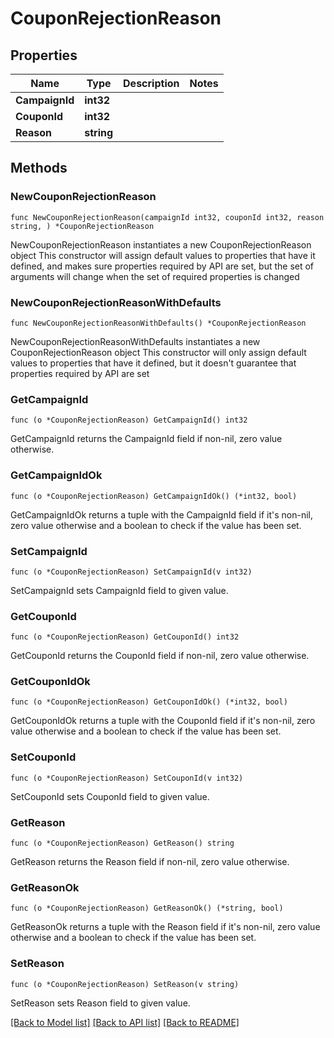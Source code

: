 # CouponRejectionReason

## Properties

Name | Type | Description | Notes
------------ | ------------- | ------------- | -------------
**CampaignId** | **int32** |  | 
**CouponId** | **int32** |  | 
**Reason** | **string** |  | 

## Methods

### NewCouponRejectionReason

`func NewCouponRejectionReason(campaignId int32, couponId int32, reason string, ) *CouponRejectionReason`

NewCouponRejectionReason instantiates a new CouponRejectionReason object
This constructor will assign default values to properties that have it defined,
and makes sure properties required by API are set, but the set of arguments
will change when the set of required properties is changed

### NewCouponRejectionReasonWithDefaults

`func NewCouponRejectionReasonWithDefaults() *CouponRejectionReason`

NewCouponRejectionReasonWithDefaults instantiates a new CouponRejectionReason object
This constructor will only assign default values to properties that have it defined,
but it doesn't guarantee that properties required by API are set

### GetCampaignId

`func (o *CouponRejectionReason) GetCampaignId() int32`

GetCampaignId returns the CampaignId field if non-nil, zero value otherwise.

### GetCampaignIdOk

`func (o *CouponRejectionReason) GetCampaignIdOk() (*int32, bool)`

GetCampaignIdOk returns a tuple with the CampaignId field if it's non-nil, zero value otherwise
and a boolean to check if the value has been set.

### SetCampaignId

`func (o *CouponRejectionReason) SetCampaignId(v int32)`

SetCampaignId sets CampaignId field to given value.


### GetCouponId

`func (o *CouponRejectionReason) GetCouponId() int32`

GetCouponId returns the CouponId field if non-nil, zero value otherwise.

### GetCouponIdOk

`func (o *CouponRejectionReason) GetCouponIdOk() (*int32, bool)`

GetCouponIdOk returns a tuple with the CouponId field if it's non-nil, zero value otherwise
and a boolean to check if the value has been set.

### SetCouponId

`func (o *CouponRejectionReason) SetCouponId(v int32)`

SetCouponId sets CouponId field to given value.


### GetReason

`func (o *CouponRejectionReason) GetReason() string`

GetReason returns the Reason field if non-nil, zero value otherwise.

### GetReasonOk

`func (o *CouponRejectionReason) GetReasonOk() (*string, bool)`

GetReasonOk returns a tuple with the Reason field if it's non-nil, zero value otherwise
and a boolean to check if the value has been set.

### SetReason

`func (o *CouponRejectionReason) SetReason(v string)`

SetReason sets Reason field to given value.



[[Back to Model list]](../README.md#documentation-for-models) [[Back to API list]](../README.md#documentation-for-api-endpoints) [[Back to README]](../README.md)


